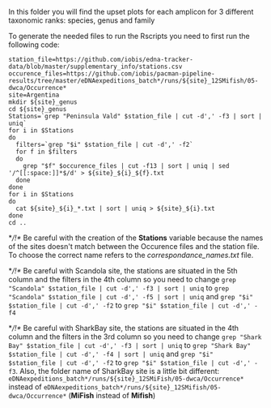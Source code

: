 In this folder you will find the upset plots for each amplicon for 3 different taxonomic ranks: species, genus and family

To generate the needed files to run the Rscripts you need to first run the following code:

```
station_file=https://github.com/iobis/edna-tracker-data/blob/master/supplementary_info/stations.csv
occurence_files=https://github.com/iobis/pacman-pipeline-results/tree/master/eDNAexpeditions_batch*/runs/${site}_12SMifish/05-dwca/Occurrence*
site=Argentina
mkdir ${site}_genus
cd ${site}_genus
Stations=`grep "Peninsula Vald" $station_file | cut -d',' -f3 | sort | uniq`
for i in $Stations
do
  filters=`grep "$i" $station_file | cut -d',' -f2`
  for f in $filters
  do
    grep "$f" $occurence_files | cut -f13 | sort | uniq | sed '/^[[:space:]]*$/d' > ${site}_${i}_${f}.txt
  done
done
for i in $Stations
do
  cat ${site}_${i}_*.txt | sort | uniq > ${site}_${i}.txt
done
cd ..
```

**/!\** Be careful with the creation of the **Stations** variable because the names of the sites doesn't match between the Occurence files and the station file.
To choose the correct name refers to the _correspondance_names.txt_ file.

**/!\** Be careful with Scandola site, the stations are situated in the 5th column and the filters in the 4th column so you need to change `grep "Scandola" $station_file | cut -d',' -f3 | sort | uniq` to `grep "Scandola" $station_file | cut -d',' -f5 | sort | uniq` and `grep "$i" $station_file | cut -d',' -f2` to `grep "$i" $station_file | cut -d',' -f4`

**/!\** Be careful with SharkBay site, the stations are situated in the 4th column and the filters in the 3rd column so you need to change `grep "Shark Bay" $station_file | cut -d',' -f3 | sort | uniq` to `grep "Shark Bay" $station_file | cut -d',' -f4 | sort | uniq` and `grep "$i" $station_file | cut -d',' -f2` to `grep "$i" $station_file | cut -d',' -f3`. Also, the folder name of SharkBay site is a little bit different: `eDNAexpeditions_batch*/runs/${site}_12SMiFish/05-dwca/Occurrence*` instead of `eDNAexpeditions_batch*/runs/${site}_12SMifish/05-dwca/Occurrence*` (**MiFish** instead of **Mifish**)
